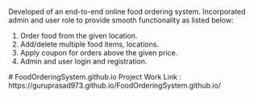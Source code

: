 Developed of an end-to-end online food ordering system. Incorporated admin and user role to provide smooth
functionality as listed below:
<ol><li>Order food from the given location.</li>
<li>Add/delete multiple food items, locations.</li>
<li>Apply coupon for orders above the given price.</li>
<li>Admin and user login and registration.</li>
</ol>
# FoodOrderingSystem.github.io
Project Work Link : https://guruprasad973.github.io/FoodOrderingSystem.github.io/
